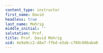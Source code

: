 ```yaml
---
content_type: instructor
first_name: David
headless: true
last_name: Mohrig
middle_initial: ''
salutation: Prof.
title: Prof. David Mohrig
uid: 4e9a9cc2-d8a7-ffbd-e5ab-c769c60baba0
---
```

